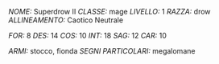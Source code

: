 *NOME:* Superdrow II
*CLASSE:* mage
*LIVELLO:* 1
*RAZZA:* drow
*ALLINEAMENTO:* Caotico Neutrale

*FOR:* 8
*DES:* 14
*COS:* 10
*INT:* 18
*SAG:* 12
*CAR:* 10

*ARMI:* stocco, fionda
*SEGNI PARTICOLARI:* megalomane